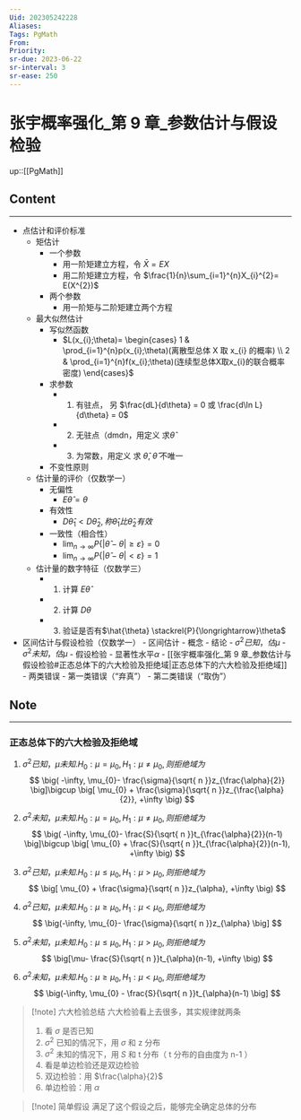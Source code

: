 ```yaml
---
Uid: 202305242228
Aliases: 
Tags: PgMath 
From: 
Priority: 
sr-due: 2023-06-22
sr-interval: 3
sr-ease: 250
---
```

# 张宇概率强化_第 9 章_参数估计与假设检验
up::[[PgMath]]

## Content
---
- 点估计和评价标准
	- 矩估计
		- 一个参数
			- 用一阶矩建立方程，令 $\bar{X} = EX$
			- 用二阶矩建立方程，令 $\frac{1}{n}\sum_{i=1}^{n}X_{i}^{2}= E(X^{2})$
		- 两个参数
			- 用一阶矩与二阶矩建立两个方程
	- 最大似然估计
		- 写似然函数
			- $L(x_{i};\theta)= \begin{cases} 1 & \prod_{i=1}^{n}p(x_{i};\theta)(离散型总体 X 取 x_{i} 的概率) \\ 2 & \prod_{i=1}^{n}f(x_{i};\theta)(连续型总体X取x_{i}的联合概率密度) \end{cases}$
		- 求参数 
			- 1. 有驻点， 另 $\frac{dL}{d\theta} = 0 或 \frac{d\ln L}{d\theta} = 0$
			- 2. 无驻点（dmdn，用定义 求$\hat{\theta}$
			- 3. 为常数，用定义 求 $\hat{\theta}$, $\hat{\theta}$ 不唯一
		- 不变性原则
	- 估计量的评价（仅数学一）
		- 无偏性
			- $E\hat{\theta} = \theta$
		- 有效性
			- $D \hat{\theta}_{1} < D \hat{\theta}_{2}, 称 \hat{\theta}_{1}比 \hat{\theta}_{2} 有效$
		- 一致性（相合性）
			- $\lim_{ n \to \infty}P\{|\hat{\theta}-\theta|\geq\varepsilon\} = 0$
			- $\lim_{ n \to \infty }P\{|\hat{\theta}-\theta| < \varepsilon\} = 1$
	- 估计量的数字特征（仅数学三）
		- 1. 计算 $E \hat{\theta}$
		- 2. 计算 $D \theta$
		- 3. 验证是否有$\hat{\theta} \stackrel{P}{\longrightarrow}\theta$
- 区间估计与假设检验（仅数学一）
	  - 区间估计
		  - 概念
		  - 结论
			  - $\sigma^{2}已知，估\mu$
			  - $\sigma^{2}未知，估\mu$
	  - 假设检验
		  - 显著性水平$\alpha$
		  - [[张宇概率强化_第 9 章_参数估计与假设检验#正态总体下的六大检验及拒绝域|正态总体下的六大检验及拒绝域]]
	  - 两类错误
		  - 第一类错误（“弃真”）
		  - 第二类错误（“取伪”）

## Note
---
### 正态总体下的六大检验及拒绝域 

1. $\sigma^{2} 已知，\mu 未知.  H_{0}:\mu = \mu_{0},H_{1}:\mu\neq \mu_{0},则拒绝域为$
$$
\big( -\infty, \mu_{0}- \frac{\sigma}{\sqrt{ n }}z_{\frac{\alpha}{2}} \big]\bigcup \big[ \mu_{0} + \frac{\sigma}{\sqrt{ n }}z_{\frac{\alpha}{2}}, +\infty \big)
$$

2. $\sigma^{2} 未知，\mu 未知.  H_{0}:\mu = \mu_{0},H_{1}:\mu\neq \mu_{0},则拒绝域为$
$$
\big( -\infty, \mu_{0}- \frac{S}{\sqrt{ n }}t_{\frac{\alpha}{2}}(n-1) \big]\bigcup \big[ \mu_{0} + \frac{S}{\sqrt{ n }}t_{\frac{\alpha}{2}}(n-1), +\infty \big)
$$

3. $\sigma^{2} 已知，\mu 未知.  H_{0}:\mu \leq \mu_{0},H_{1}:\mu > \mu_{0},则拒绝域为$
$$
\big[ \mu_{0} + \frac{\sigma}{\sqrt{ n }}z_{\alpha}, +\infty \big)
$$

4. $\sigma^{2} 已知，\mu 未知.  H_{0}:\mu \geq \mu_{0},H_{1}:\mu < \mu_{0},则拒绝域为$
$$
\big(-\infty, \mu_{0}- \frac{\sigma}{\sqrt{ n }}z_{\alpha} \big]
$$

5. $\sigma^{2} 未知，\mu 未知.  H_{0}:\mu \leq \mu_{0},H_{1}:\mu > \mu_{0},则拒绝域为$
$$
\big[\mu- \frac{S}{\sqrt{ n }}t_{\alpha}(n-1), +\infty \big)
$$

6. $\sigma^{2} 未知，\mu 未知.  H_{0}:\mu \geq \mu_{0},H_{1}:\mu < \mu_{0},则拒绝域为$
$$
\big(-\infty, \mu_{0} - \frac{S}{\sqrt{ n }}t_{\alpha}(n-1) \big]
$$

> [!note] 六大检验总结
> 六大检验看上去很多，其实规律就两条
> 1. 看 $\sigma$ 是否已知
> 	1. $\sigma^{2}$ 已知的情况下，用 $\sigma$ 和 z 分布
> 	2. $\sigma^{2}$ 未知的情况下，用 $S$ 和 t 分布（ t 分布的自由度为 n-1 ）
> 2. 看是单边检验还是双边检验
> 	1. 双边检验：用 $\frac{\alpha}{2}$
> 	2. 单边检验：用 $\alpha$

> [!note] 简单假设
> 满足了这个假设之后，能够完全确定总体的分布

